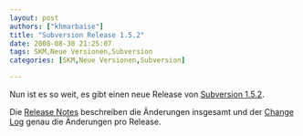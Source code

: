 ```yaml
---
layout: post
authors: ["khmarbaise"]
title: "Subversion Release 1.5.2"
date: 2008-08-30 21:25:07
tags: SKM,Neue Versionen,Subversion
categories: [SKM,Neue Versionen,Subversion]

---
```

Nun ist es so weit, es gibt einen neue Release von <a href="http://subversion.tigris.org/servlets/NewsItemView?newsItemID=2164"  title="Subversion 1.5.2">Subversion 1.5.2</a>.

Die <a href="http://subversion.tigris.org/svn_1.5_releasenotes.html"  title="Release Notes">Release Notes</a> beschreiben die Änderungen insgesamt und der <a href="http://svn.collab.net/repos/svn/tags/1.5.2/CHANGES"  title="Change Log">Change Log</a> genau die Änderungen pro Release.

